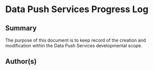 # Data Push Services Progress Log

## Summary
The purpose of this document is to keep record of the creation and modification within the Data Push Services developmental scope.

## Author(s)
